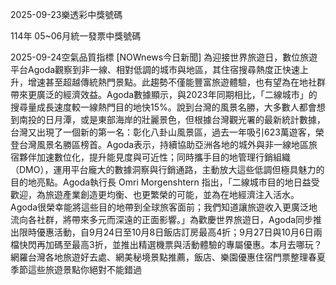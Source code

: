 
2025-09-23樂透彩中獎號碼

                                
114年 05~06月統一發票中獎號碼
                             
2025-09-24空氣品質指標
                              [NOWnews今日新聞] 為迎接世界旅遊日，數位旅遊平台Agoda觀察到非一線、相對低調的城市與地區，其住宿搜尋熱度正快速上升，增速甚至超越傳統熱門景點。此趨勢不僅能豐富旅遊體驗，也有望為在地社群帶來更廣泛的經濟效益。Agoda數據顯示，與2023年同期相比，「二線城市」的搜尋量成長速度較一線熱門目的地快15%。說到台灣的風景名勝，大多數人都會想到南投的日月潭，或是東部海岸的壯麗景色，但根據台灣觀光署的最新統計數據，台灣又出現了一個新的第一名：彰化八卦山風景區，過去一年吸引623萬遊客，榮登台灣風景名勝區榜首。Agoda表示，持續協助亞洲各地的城外與非一線地區旅宿夥伴加速數位化，提升能見度與可近性；同時攜手目的地管理行銷組織（DMO），運用平台龐大的數據洞察與行銷通路，主動放大這些低調但極具魅力的目的地亮點。Agoda執行長 Omri Morgenshtern 指出，「二線城市目的地日益受歡迎，為旅遊產業創造更均衡、也更繁榮的可能，並為在地經濟注入活水。Agoda很榮幸能將這些目的地帶到全球旅客面前；我們知道讓旅遊收入更廣泛地流向各社群，將帶來多元而深遠的正面影響。」為歡慶世界旅遊日，Agoda同步推出限時優惠活動，自9月24日至10月8日飯店訂房最高4折；9月27日與10月6日兩檔快閃再加碼至最高3折，並推出精選機票與活動體驗的專屬優惠。本月去哪玩？網羅台灣各地旅遊好去處、網美秘境景點推薦，飯店、樂園優惠住宿門票整理春夏季節這些旅遊景點你絕對不能錯過